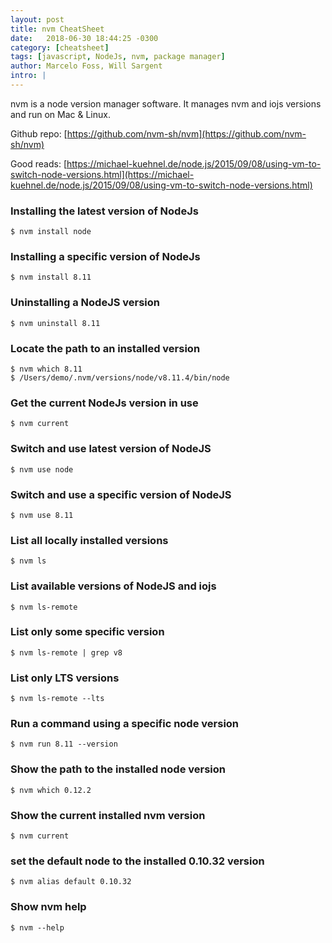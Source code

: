 ```yaml
---
layout: post
title: nvm CheatSheet
date:   2018-06-30 18:44:25 -0300
category: [cheatsheet]
tags: [javascript, NodeJs, nvm, package manager]
author: Marcelo Foss, Will Sargent
intro: |
---
```

nvm is a node version manager software. It manages nvm and iojs versions and run on Mac & Linux.

Github repo: [https://github.com/nvm-sh/nvm](https://github.com/nvm-sh/nvm)

Good reads: [https://michael-kuehnel.de/node.js/2015/09/08/using-vm-to-switch-node-versions.html](https://michael-kuehnel.de/node.js/2015/09/08/using-vm-to-switch-node-versions.html)

### Installing the latest version of NodeJs
```
$ nvm install node
```

### Installing a specific version of NodeJs
```
$ nvm install 8.11
```

### Uninstalling a NodeJS version
```
$ nvm uninstall 8.11
```

### Locate the path to an installed version
```
$ nvm which 8.11
$ /Users/demo/.nvm/versions/node/v8.11.4/bin/node
```

### Get the current NodeJs version in use
```
$ nvm current
```

### Switch and use latest version of NodeJS
```
$ nvm use node
```

### Switch and use a specific version of NodeJS
```
$ nvm use 8.11
```

### List all locally installed versions
```
$ nvm ls
```

### List available versions of NodeJS and iojs
```
$ nvm ls-remote
```

### List only some specific version
```
$ nvm ls-remote | grep v8
```

### List only LTS versions
```
$ nvm ls-remote --lts
```

### Run a command using a specific node version
```
$ nvm run 8.11 --version
```

### Show the path to the installed node version
```
$ nvm which 0.12.2              
```

### Show the current installed nvm version
```
$ nvm current                   
```

### set the default node to the installed 0.10.32 version
```
$ nvm alias default 0.10.32     
```

### Show nvm help
```
$ nvm --help                 
```

